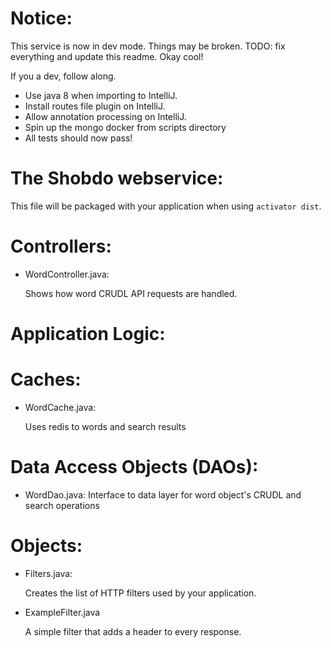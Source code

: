 Notice:
=======

This service is now in dev mode. Things may be broken. 
TODO: fix everything and update this readme.
Okay cool!

If you a dev, follow along.
- Use java 8 when importing to IntelliJ. 
- Install routes file plugin on IntelliJ.
- Allow annotation processing on IntelliJ.
- Spin up the mongo docker from scripts directory 
- All tests should now pass!

The Shobdo webservice:
==============================

This file will be packaged with your application when using `activator dist`.

Controllers:
============

- WordController.java:

  Shows how word CRUDL API requests are handled.
  
Application Logic:
==================

Caches:
=======

- WordCache.java:

  Uses redis to words and search results
  
Data Access Objects (DAOs):
===========================

- WordDao.java:
  Interface to data layer for word object's CRUDL and search operations

Objects:
========

- Filters.java:

  Creates the list of HTTP filters used by your application.

- ExampleFilter.java

  A simple filter that adds a header to every response.